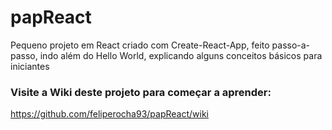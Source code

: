 # papReact

Pequeno projeto em React criado com Create-React-App, feito passo-a-passo, indo além do Hello World, explicando alguns conceitos básicos para iniciantes

### Visite a Wiki deste projeto para começar a aprender:
https://github.com/feliperocha93/papReact/wiki
